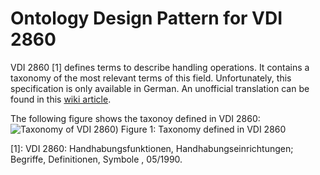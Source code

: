 # Ontology Design Pattern for VDI 2860
VDI 2860 [1] defines terms to describe handling operations. It contains a taxonomy of the most relevant terms of this field. Unfortunately, this specification is only available in German. An unofficial translation can be found in this [wiki article](https://github.com/hsu-aut/Industrial-Standard-Ontology-Design-Patterns/wiki/VDI-2860---Translations-(unofficial)).

The following figure shows the taxonoy defined in VDI 2860:
![Taxonomy of VDI 2860]([https://raw.githubusercontent.com/hsu-aut/Industrial-Standard-Ontology-Design-Patterns/master/VDI%202860/pictures/VDI2860.png))
Figure 1: Taxonomy defined in VDI 2860

[1]: VDI 2860: Handhabungsfunktionen, Handhabungseinrichtungen; Begriffe, Definitionen, Symbole , 05/1990.